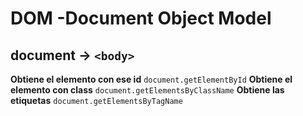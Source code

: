 # DOM -Document Object Model

## document ->  `<body>`

**Obtiene el elemento con ese id** `document.getElementById`
**Obtiene el elemento con class** `document.getElementsByClassName`
**Obtiene las etiquetas** `document.getElementsByTagName`
